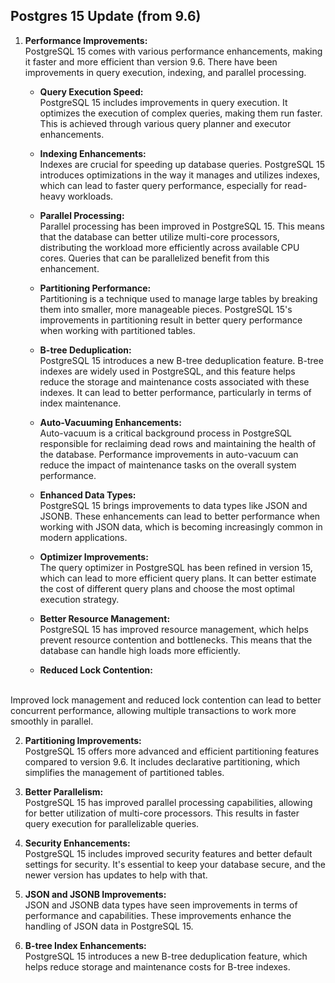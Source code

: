 ## Postgres 15 Update (from 9.6)

1. **Performance Improvements:**<br />
  PostgreSQL 15 comes with various performance enhancements, making it faster and more efficient than version 9.6. There have been improvements in query execution, indexing, and parallel processing.

      - **Query Execution Speed:** <br/>
        PostgreSQL 15 includes improvements in query execution. It optimizes the execution of complex queries, making them run faster. This is achieved through various query planner and executor enhancements.

      - **Indexing Enhancements:** <br/> 
        Indexes are crucial for speeding up database queries. PostgreSQL 15 introduces optimizations in the way it manages and utilizes indexes, which can lead to faster query performance, especially for read-heavy workloads.

      - **Parallel Processing:** <br/> 
        Parallel processing has been improved in PostgreSQL 15. This means that the database can better utilize multi-core processors, distributing the workload more efficiently across available CPU cores. Queries that can be parallelized benefit from this enhancement.

      - **Partitioning Performance:** <br/> 
        Partitioning is a technique used to manage large tables by breaking them into smaller, more manageable pieces. PostgreSQL 15's improvements in partitioning result in better query performance when working with partitioned tables.

      - **B-tree Deduplication:** <br/> 
        PostgreSQL 15 introduces a new B-tree deduplication feature. B-tree indexes are widely used in PostgreSQL, and this feature helps reduce the storage and maintenance costs associated with these indexes. It can lead to better performance, particularly in terms of index maintenance.

      - **Auto-Vacuuming Enhancements:** <br/> 
        Auto-vacuum is a critical background process in PostgreSQL responsible for reclaiming dead rows and maintaining the health of the database. Performance improvements in auto-vacuum can reduce the impact of maintenance tasks on the overall system performance.

      - **Enhanced Data Types:** <br/> 
        PostgreSQL 15 brings improvements to data types like JSON and JSONB. These enhancements can lead to better performance when working with JSON data, which is becoming increasingly common in modern applications.

      - **Optimizer Improvements:** <br/> 
        The query optimizer in PostgreSQL has been refined in version 15, which can lead to more efficient query plans. It can better estimate the cost of different query plans and choose the most optimal execution strategy.

      - **Better Resource Management:** <br/> 
        PostgreSQL 15 has improved resource management, which helps prevent resource contention and bottlenecks. This means that the database can handle high loads more efficiently.

      - **Reduced Lock Contention:**
 <br/> 
  Improved lock management and reduced lock contention can lead to better concurrent performance, allowing multiple transactions to work more smoothly in parallel.

2. **Partitioning Improvements:**<br />
  PostgreSQL 15 offers more advanced and efficient partitioning features compared to version 9.6. It includes declarative partitioning, which simplifies the management of partitioned tables.

3. **Better Parallelism:**<br />
  PostgreSQL 15 has improved parallel processing capabilities, allowing for better utilization of multi-core processors. This results in faster query execution for parallelizable queries.

4. **Security Enhancements:**<br />
  PostgreSQL 15 includes improved security features and better default settings for security. It's essential to keep your database secure, and the newer version has updates to help with that.

5. **JSON and JSONB Improvements:**<br />
  JSON and JSONB data types have seen improvements in terms of performance and capabilities. These improvements enhance the handling of JSON data in PostgreSQL 15.

6. **B-tree Index Enhancements:**<br />
  PostgreSQL 15 introduces a new B-tree deduplication feature, which helps reduce storage and maintenance costs for B-tree indexes.
